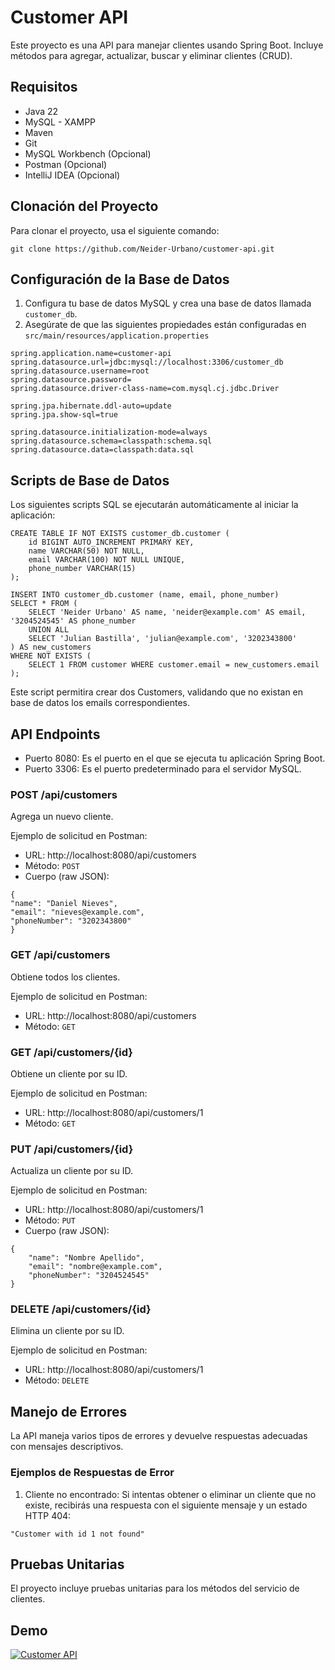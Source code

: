 # Customer API

Este proyecto es una API para manejar clientes usando Spring Boot. Incluye métodos para agregar, actualizar, buscar y eliminar clientes (CRUD).

## Requisitos

- Java 22
- MySQL - XAMPP
- Maven
- Git
- MySQL Workbench (Opcional)
- Postman (Opcional)
- IntelliJ IDEA (Opcional)

## Clonación del Proyecto

Para clonar el proyecto, usa el siguiente comando:

```
git clone https://github.com/Neider-Urbano/customer-api.git
```

## Configuración de la Base de Datos

1. Configura tu base de datos MySQL y crea una base de datos llamada `customer_db`.
2. Asegúrate de que las siguientes propiedades están configuradas en `src/main/resources/application.properties`

```
spring.application.name=customer-api
spring.datasource.url=jdbc:mysql://localhost:3306/customer_db
spring.datasource.username=root
spring.datasource.password=
spring.datasource.driver-class-name=com.mysql.cj.jdbc.Driver

spring.jpa.hibernate.ddl-auto=update
spring.jpa.show-sql=true

spring.datasource.initialization-mode=always
spring.datasource.schema=classpath:schema.sql
spring.datasource.data=classpath:data.sql
```

## Scripts de Base de Datos
Los siguientes scripts SQL se ejecutarán automáticamente al iniciar la aplicación:

```
CREATE TABLE IF NOT EXISTS customer_db.customer (
    id BIGINT AUTO_INCREMENT PRIMARY KEY,
    name VARCHAR(50) NOT NULL,
    email VARCHAR(100) NOT NULL UNIQUE,
    phone_number VARCHAR(15)
);
```

```
INSERT INTO customer_db.customer (name, email, phone_number)
SELECT * FROM (
    SELECT 'Neider Urbano' AS name, 'neider@example.com' AS email, '3204524545' AS phone_number
    UNION ALL
    SELECT 'Julian Bastilla', 'julian@example.com', '3202343800'
) AS new_customers
WHERE NOT EXISTS (
    SELECT 1 FROM customer WHERE customer.email = new_customers.email
);
```

Este script permitira crear dos Customers, validando que no existan en base de datos los emails correspondientes.

## API Endpoints

- Puerto 8080: Es el puerto en el que se ejecuta tu aplicación Spring Boot.
- Puerto 3306: Es el puerto predeterminado para el servidor MySQL.

### POST /api/customers
Agrega un nuevo cliente. 

Ejemplo de solicitud en Postman:

- URL: http://localhost:8080/api/customers
- Método: `POST`
- Cuerpo (raw JSON):

```
{
"name": "Daniel Nieves",
"email": "nieves@example.com",
"phoneNumber": "3202343800"
}
```

### GET /api/customers
Obtiene todos los clientes.

Ejemplo de solicitud en Postman:

- URL: http://localhost:8080/api/customers
- Método: `GET`


### GET /api/customers/{id}
Obtiene un cliente por su ID.

Ejemplo de solicitud en Postman:

- URL: http://localhost:8080/api/customers/1
- Método: `GET`


### PUT /api/customers/{id}
Actualiza un cliente por su ID.

Ejemplo de solicitud en Postman:

- URL: http://localhost:8080/api/customers/1
- Método: `PUT`
- Cuerpo (raw JSON):

```
{
    "name": "Nombre Apellido",
    "email": "nombre@example.com",
    "phoneNumber": "3204524545"
}
```

### DELETE /api/customers/{id}
Elimina un cliente por su ID.

Ejemplo de solicitud en Postman:

- URL: http://localhost:8080/api/customers/1
- Método: `DELETE`


## Manejo de Errores

La API maneja varios tipos de errores y devuelve respuestas adecuadas con mensajes descriptivos.

### Ejemplos de Respuestas de Error 
1. Cliente no encontrado: Si intentas obtener o eliminar un cliente que no existe, recibirás una respuesta con el siguiente mensaje y un estado HTTP 404:

```
"Customer with id 1 not found"
```

## Pruebas Unitarias
El proyecto incluye pruebas unitarias para los métodos del servicio de clientes.

## Demo
[![Customer API](https://img.youtube.com/vi/dONLBOuxCcU/0.jpg)](https://youtu.be/dONLBOuxCcU)
